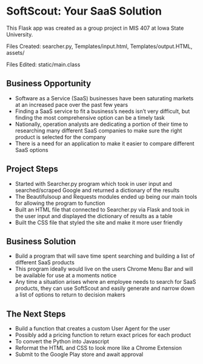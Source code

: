 # SoftScout: Your SaaS Solution

This Flask app was created as a group project in MIS 407 at Iowa State University.

Files Created: searcher.py, Templates/input.html, Templates/output.HTML, assets/

Files Edited: static/main.class


## Business Opportunity

- Software as a Service (SaaS) businesses have been saturating markets at an increased pace over the past few years
- Finding a SaaS service to fit a business’s needs isn’t very difficult, but finding the most comprehensive option can be a timely task
- Nationally, operation analysts are dedicating a portion of their time to researching many different SaaS companies to make sure the right product is selected for the company
- There is a need for an application to make it easier to compare different SaaS options


## Project Steps

- Started with Searcher.py program which took in user input and searched/scraped Google and returned a dictionary of the results
- The Beautifulsoup and Requests modules ended up being our main tools for allowing the program to function
- Built an HTML file that connected to Searcher.py via Flask and took in the user input and displayed the dictionary of results as a table
- Built the CSS file that styled the site and make it more user friendly


## Business Solution

- Build a program that will save time spent searching and building a list of different SaaS products
- This program ideally would live on the users Chrome Menu Bar and will be available for use at a moments notice
- Any time a situation arises where an employee needs to search for SaaS products, they can use SoftScout and easily generate and narrow down a list of options to return to decision makers


## The Next Steps

- Build a function that creates a custom User Agent for the user
- Possibly add a pricing function to return exact prices for each product
- To convert the Python into Javascript
- Reformat the HTML and CSS to look more like a Chrome Extension
- Submit to the Google Play store and await approval
